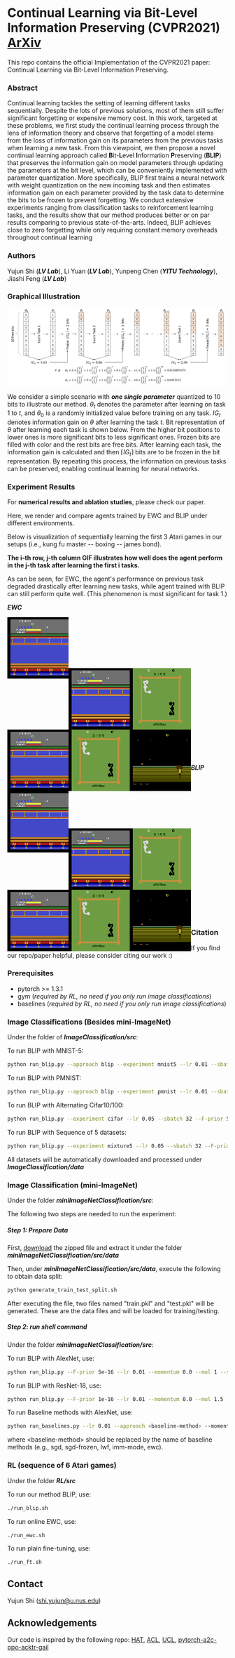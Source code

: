 # Continual Learning via Bit-Level Information Preserving (CVPR2021) [ArXiv](https://arxiv.org/pdf/2105.04444.pdf)

This repo contains the official Implementation of the CVPR2021 paper: Continual Learning via Bit-Level Information Preserving.



### Abstract

Continual learning tackles the setting of learning different tasks sequentially. Despite the lots of previous solutions, most of them still suffer significant forgetting or expensive memory cost. In this work, targeted at these problems, we first study the continual learning process through the lens of information theory and observe that forgetting of a model stems from the loss of information gain on its parameters from the previous tasks when learning a new task. From this viewpoint, we then propose a novel continual learning approach called **B**it-**L**evel **I**nformation **P**reserving (**BLIP**) that preserves the information gain on model parameters through updating the parameters at the bit level, which can be conveniently implemented with parameter quantization. More specifically, BLIP first trains a neural network with weight quantization on the new incoming task and then estimates information gain on each parameter provided by the task data to determine the bits to be frozen to prevent forgetting. We conduct extensive experiments ranging from classification tasks to reinforcement learning tasks, and the results show that our method produces better or on par results comparing to previous state-of-the-arts. Indeed, BLIP achieves close to zero forgetting while only requiring constant memory overheads throughout continual learning



### Authors

Yujun Shi (***LV Lab***), Li Yuan (***LV Lab***), Yunpeng Chen (***YITU Technology***), Jiashi Feng (***LV Lab***)



### Graphical Illustration

![graphical_illustration](./pictures/graphical_illustration.png)

We consider a simple scenario with ***one single parameter***  quantized to 10 bits to illustrate our method. $\theta_{t}$ denotes the parameter after learning on task $1$ to $t$, and $\theta_{0}$ is a randomly initialized value before training on any task. $IG_{t}$ denotes information gain on $\theta$ after learning the task $t$. Bit representation of $\theta$ after learning each task is shown below. From the higher bit positions to lower ones is more significant bits to less significant ones. Frozen bits are filled with color and the rest bits are free bits. After learning each task, the information gain is calculated and then $\lceil IG_{t} \rceil$ bits are to be frozen in the bit representation. By repeating this process, the information on previous tasks can be preserved, enabling continual learning for neural networks.



### Experiment Results

For **numerical results and ablation studies**, please check our paper.

Here, we render and compare agents trained by EWC and BLIP under different environments.

Below is visualization of sequentially learning the first 3 Atari games in our setups (i.e., kung fu master -- boxing -- james bond).

**The i-th row, j-th column GIF illustrates how well does the agent perform in the j-th task after learning the first i tasks.**

As can be seen, for EWC, the agent's performance on previous task degraded drastically after learning new tasks, while agent trained with BLIP can still perform quite well. (This phenomenon is most significant for task 1.)



***EWC***

<img align="left" width="140" height="140" src="./pictures/ewc_task_0_0.gif"><br/><br/><br/><br/><br/><br/>

<img align="left" width="140" height="140" src="./pictures/ewc_task_1_0.gif"><img align="left" width="140" height="140" src="./pictures/ewc_task_1_1.gif"><br/><br/><br/><br/><br/><br/>
<img align="left" width="140" height="140" src="./pictures/ewc_task_2_0.gif"><img align="left" width="140" height="140" src="./pictures/ewc_task_2_1.gif"><img align="left" width="140" height="140" src="./pictures/ewc_task_2_2.gif"><br/><br/><br/><br/><br/><br/>



***BLIP***

<img align="left" width="140" height="140" src="./pictures/blip_task_0_0.gif"><br/><br/><br/><br/><br/><br/>

<img align="left" width="140" height="140" src="./pictures/blip_task_1_0.gif"><img align="left" width="140" height="140" src="./pictures/blip_task_1_1.gif"><br/><br/><br/><br/><br/><br/>
<img align="left" width="140" height="140" src="./pictures/blip_task_2_0.gif"><img align="left" width="140" height="140" src="./pictures/blip_task_2_1.gif"><img align="left" width="140" height="140" src="./pictures/blip_task_2_2.gif"><br/><br/><br/><br/><br/><br/>



### Citation

If you find our repo/paper helpful, please consider citing our work :)



### Prerequisites

* pytorch >= 1.3.1
* gym (*required by RL, no need if you only run image classifications*)
* baselines (*required by RL, no need if you only run image classifications*)





### Image Classifications (Besides mini-ImageNet)

Under the folder of ***ImageClassification/src***:

To run BLIP with MNIST-5:

```sh
python run_blip.py --approach blip --experiment mnist5 --lr 0.01 --sbatch 64 --F-prior 1e-15 --nepochs 200
```

To run BLIP with PMNIST:

```sh
python run_blip.py --approach blip --experiment pmnist --lr 0.01 --sbatch 64 --F-prior 1e-15 --nepochs 200
```

To run BLIP with Alternating Cifar10/100:

```sh
python run_blip.py --experiment cifar --lr 0.05 --sbatch 32 --F-prior 5e-16 --mul 2
```

To run BLIP with Sequence of 5 datasets:

```sh
python run_blip.py --experiment mixture5 --lr 0.05 --sbatch 32 --F-prior 5e-17 --mul 0.8 --seed 0
```

All datasets will be automatically downloaded and processed under ***ImageClassification/data***



### Image Classification (mini-ImageNet)

Under the folder ***miniImageNetClassification/src***:

The following two steps are needed to run the experiment:

##### Step 1: Prepare Data

First, [download](https://github.com/Yujun-Shi/BLIP/releases/download/initial/MI_raw.zip) the zipped file and extract it under the folder ***miniImageNetClassification/src/data***

Then, under ***miniImageNetClassification/src/data***, execute the following to obtain data split:

```sh
python generate_train_test_split.sh
```

After executing the file, two files named "train.pkl" and "test.pkl" will be generated. These are the data files and will be loaded for training/testing.



##### Step 2: run shell command

Under the folder ***miniImageNetClassification/src***:

To run BLIP with AlexNet, use:

```sh
python run_blip.py --F-prior 5e-16 --lr 0.01 --momentum 0.0 --mul 1 --sbatch 32 --seed 0 --ntasks 20 --arch alexnet
```

To run BLIP with ResNet-18, use:

```sh
python run_blip.py --F-prior 1e-16 --lr 0.01 --momentum 0.0 --mul 1.5 --sbatch 32 --seed 0 --ntasks 20 --arch resnet
```

To run Baseline methods with AlexNet, use:

```sh
python run_baselines.py --lr 0.01 --approach <baseline-method> --momentum 0.0 --mul 1 --sbatch 32 --seed 0 --ntasks 20 --arch alexnet
```

where \<baseline-method\> should be replaced by the name of baseline methods (e.g., sgd, sgd-frozen, lwf, imm-mode, ewc).



### RL (sequence of 6 Atari games)

Under the folder ***RL/src***

To run our method BLIP, use:

```sh
./run_blip.sh
```

To run online EWC, use:

```sh
./run_ewc.sh
```

To run plain fine-tuning, use:

```shell
./run_ft.sh
```



## Contact

Yujun Shi (shi.yujun@u.nus.edu)





## Acknowledgements

Our code is inspired by the following repo: [HAT](https://github.com/joansj/hat), [ACL](https://github.com/facebookresearch/Adversarial-Continual-Learning), [UCL](https://github.com/csm9493/UCL), [pytorch-a2c-ppo-acktr-gail](https://github.com/ikostrikov/pytorch-a2c-ppo-acktr-gail)

